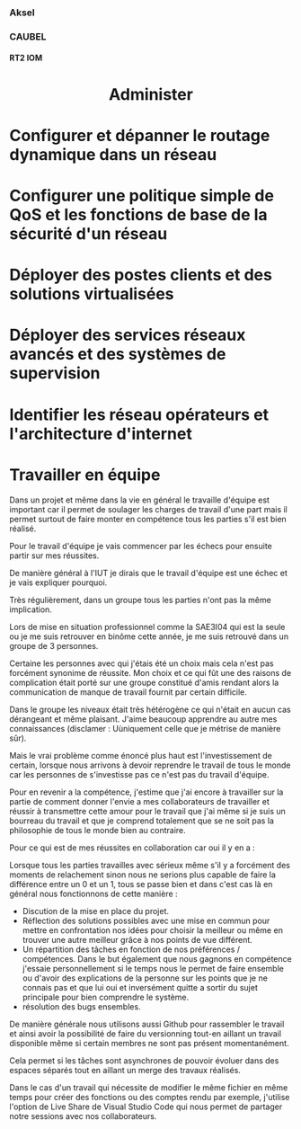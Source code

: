 <link rel="stylesheet" href="style.css">

### Aksel

### CAUBEL

#### RT2 IOM

<h1 class=headerTemplate style="text-align:center;">Administer</h1>


# Configurer et dépanner le routage dynamique dans un réseau

# Configurer une politique simple de QoS et les fonctions de base de la sécurité d'un réseau

# Déployer des postes clients et des solutions virtualisées

# Déployer des services réseaux avancés et des systèmes de supervision

# Identifier les réseau opérateurs et l'architecture d'internet

# Travailler en équipe 

Dans un projet et même dans la vie en général le travaille d'équipe est important car il permet de soulager les charges de travail d'une part mais il permet surtout de faire monter en compétence tous les parties s'il est bien réalisé. 

Pour le travail d'équipe je vais commencer par les échecs pour ensuite partir sur mes réussites.

De manière général à l'IUT je dirais que le travail d'équipe est une échec et je vais expliquer pourquoi. 

Très régulièrement, dans un groupe tous les parties n'ont pas la même implication. 

Lors de mise en situation professionnel comme la SAE3I04 qui est la seule ou je me suis retrouver en binôme cette année, je me suis retrouvé dans un groupe de 3 personnes. 

Certaine les personnes avec qui j'étais été un choix mais cela n'est pas forcément synonime de réussite. Mon choix et ce qui fût une des raisons de complication était porté sur une groupe constitué d'amis rendant alors la communication de manque de travail fournit par certain difficile.

Dans le groupe les niveaux était très hétérogène ce qui n'était en aucun cas dérangeant et même plaisant. J'aime beaucoup apprendre au autre mes connaissances (disclamer : Uùniquement celle que je métrise de manière sûr). 

Mais le vrai problème comme énoncé plus haut est l'investissement de certain, lorsque nous arrivons à devoir reprendre le travail de tous le monde car les personnes de s'investisse pas ce n'est pas du travail d'équipe.

Pour en revenir a la compétence, j'estime que j'ai encore à travailler sur la partie de comment donner l'envie a mes collaborateurs de travailler et réussir à transmettre cette amour pour le travail que j'ai même si je suis un bourreau du travail et que je comprend totalement que se ne soit pas la philosophie de tous le monde bien au contraire.


Pour ce qui est de mes réussites en collaboration car oui il y en a : 

Lorsque tous les parties travailles avec sérieux même s'il y a forcément des moments de relachement sinon nous ne serions plus capable de faire la différence entre un 0 et un 1, tous se passe bien et dans c'est cas là en général nous fonctionnons de cette manière :

- Discution de la mise en place du projet.
- Réflection des solutions possibles avec une mise en commun pour mettre en confrontation nos idées pour choisir la meilleur ou même en trouver une autre meilleur grâce à nos points de vue différent.
- Un répartition des tâches en fonction de nos préférences / compétences. Dans le but également que nous gagnons en compétence j'essaie personnellement si le temps nous le permet de faire ensemble ou d'avoir des explications de la personne sur les points que je ne connais pas et que lui oui et inversément quitte a sortir du sujet principale pour bien comprendre le système.
- résolution des bugs ensembles.

De manière générale nous utilisons aussi Github pour rassembler le travail et ainsi avoir la possibilité de faire du versionning tout-en aillant un travail disponible même si certain membres ne sont pas présent momentanément.

Cela permet si les tâches sont asynchrones de pouvoir évoluer dans des espaces séparés tout en aillant un merge des travaux réalisés.

Dans le cas d'un travail qui nécessite de modifier le même fichier en même temps pour créer des fonctions ou des comptes rendu par exemple, j'utilise l'option de Live Share de Visual Studio Code qui nous permet de partager notre sessions avec nos collaborateurs.